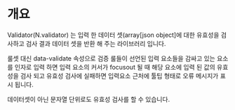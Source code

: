 개요
===

Validator(N.validator) 는 입력 한 데이터 셋(array[json object]에 대한 유효성을 검사하고 검사 결과 데이터 셋을 반환 해 주는 라이브러리 입니다.
<p class="alert">룰셋 대신 data-validate 속성으로 검증 룰들이 선언된 입력 요소들을 감싸고 있는 요소를 인자로 입력 하면 입력 요소의 커서가 focusout 될 때 해당 요소에 입력 된 값의 유효성을 검사 되고 유효성 검사에 실패하면 입력요소 근처에 툴팁 형태로 오류 메시지가 표시 됩니다.</p>
<p class="alert">데이터셋이 아닌 문자열 단위로도 유효성 검사를 할 수 있습니다.</p>